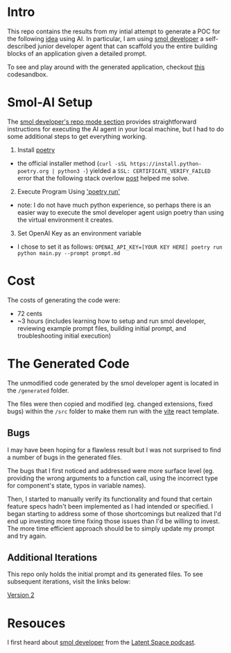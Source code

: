 # Intro

This repo contains the results from my intial attempt to generate a POC for the following [idea](https://handsome-femur-998.notion.site/TBD-d2425bb47fc1408e90e4ab928590f0bb?pvs=4) using AI. In particular, I am using [smol developer](https://github.com/smol-ai/developer) a self-described junior developer agent that can scaffold you the entire building blocks of an application given a detailed prompt.

To see and play around with the generated application, checkout [this](https://codesandbox.io/p/github/ermartinez13/poc-with-smol-v1/main?file=/README.md&workspaceId=ce2ee9c5-9e3c-4906-8a66-51ac2d9f846b) codesandbox.

# Smol-AI Setup

The [smol developer's repo mode section](https://github.com/smol-ai/developer#in-git-repo-mode) provides straightforward instructions for executing the AI agent in your local machine, but I had to do some additional steps to get everything working.

1. Install [poetry](https://python-poetry.org/docs/#installation)

- the official installer method (`curl -sSL https://install.python-poetry.org | python3 -`) yielded a `SSL: CERTIFICATE_VERIFY_FAILED` error that the following stack overlow [post](https://stackoverflow.com/questions/52805115/certificate-verify-failed-unable-to-get-local-issuer-certificate) helped me solve.

2. Execute Program Using ['poetry run'](https://python-poetry.org/docs/basic-usage/#using-your-virtual-environment)

- note: I do not have much python experience, so perhaps there is an easier way to execute the smol developer agent usign poetry than using the virtual environment it creates.

3. Set OpenAI Key as an environment variable

- I chose to set it as follows: `OPENAI_API_KEY=[YOUR KEY HERE] poetry run python main.py --prompt prompt.md`

# Cost

The costs of generating the code were:

- 72 cents
- ~3 hours (includes learning how to setup and run smol developer, reviewing example prompt files, building initial prompt, and troubleshooting initial execution)

# The Generated Code

The unmodified code generated by the smol developer agent is located in the `/generated` folder.

The files were then copied and modified (eg. changed extensions, fixed bugs) within the `/src` folder to make them run with the [vite](https://vitejs.dev/) react template.

## Bugs

I may have been hoping for a flawless result but I was not surprised to find a number of bugs in the generated files.

The bugs that I first noticed and addressed were more surface level (eg. providing the wrong arguments to a function call, using the incorrect type for component's state, typos in variable names).

Then, I started to manually verify its functionality and found that certain feature specs hadn't been implemented as I had intended or specified. I began starting to address some of those shortcomings but realized that I'd end up investing more time fixing those issues than I'd be willing to invest. The more time efficient approach should be to simply update my prompt and try again.

## Additional Iterations

This repo only holds the initial prompt and its generated files. To see subsequent iterations, visit the links below:

[Version 2](https://github.com/ermartinez13/poc-with-smol-v2)

# Resouces

I first heard about [smol developer](https://github.com/smol-ai/developer) from the [Latent Space podcast](https://www.latent.space/podcast).
